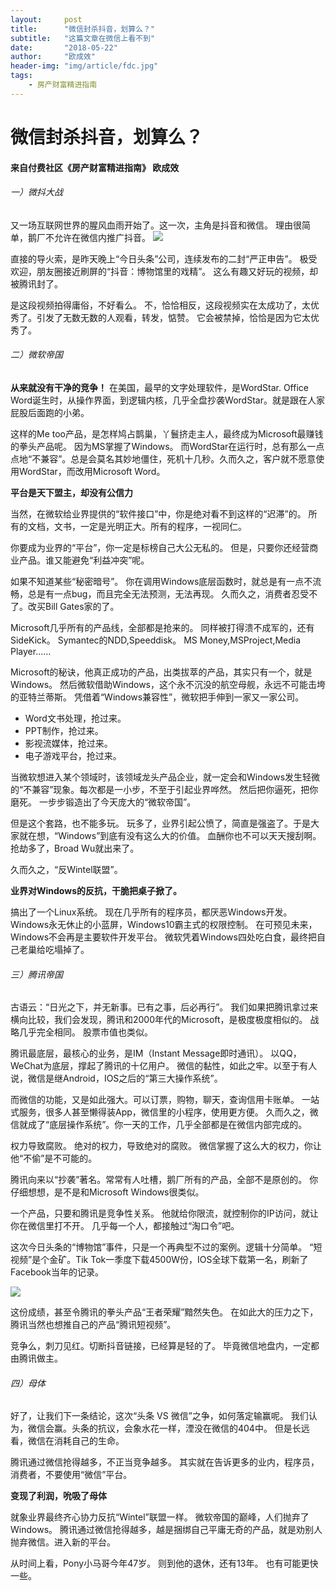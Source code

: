 ```yaml
---
layout:     post
title:      "微信封杀抖音，划算么？"
subtitle:   "这篇文章在微信上看不到"
date:       "2018-05-22"
author:     "欧成效"
header-img: "img/article/fdc.jpg"
tags:
    - 房产财富精进指南
---
```



# 微信封杀抖音，划算么？
#### 来自付费社区《房产财富精进指南》 欧成效


###### 一）微抖大战
又一场互联网世界的腥风血雨开始了。这一次，主角是抖音和微信。
理由很简单，鹅厂不允许在微信内推广抖音。
![](http://ojlkkbuo4.bkt.clouddn.com/tiktok-0.gif)

直接的导火索，是昨天晚上“今日头条”公司，连续发布的二封“严正申告”。
极受欢迎，朋友圈接近刷屏的“抖音：博物馆里的戏精”。
这么有趣又好玩的视频，却被腾讯封了。

是这段视频拍得庸俗，不好看么。
不，恰恰相反，这段视频实在太成功了，太优秀了。引发了无数无数的人观看，转发，惦赞。
它会被禁掉，恰恰是因为它太优秀了。

###### 二）微软帝国
**从来就没有干净的竞争！**
在美国，最早的文字处理软件，是WordStar.
Office Word诞生时，从操作界面，到逻辑内核，几乎全盘抄袭WordStar。就是跟在人家屁股后面跑的小弟。

这样的Me too产品，是怎样鸠占鹊巢，丫鬟挤走主人，最终成为Microsoft最赚钱的拳头产品呢。
因为MS掌握了Windows。
而WordStar在运行时，总有那么一点点地“不兼容”。总是会莫名其妙地僵住，死机十几秒。久而久之，客户就不愿意使用WordStar，而改用Microsoft Word。

**平台是天下盟主，却没有公信力**

当然，在微软给业界提供的“软件接口”中，你是绝对看不到这样的“迟滞”的。
所有的文档，文书，一定是光明正大。所有的程序，一视同仁。

你要成为业界的“平台”，你一定是标榜自己大公无私的。
但是，只要你还经营商业产品。谁又能避免“利益冲突”呢。

如果不知道某些“秘密暗号”。
你在调用Windows底层函数时，就总是有一点不流畅，总是有一点bug，而且完全无法预测，无法再现。
久而久之，消费者忍受不了。改买Bill Gates家的了。

Microsoft几乎所有的产品线，全部都是抢来的。
同样被打得溃不成军的，还有SideKick。
Symantec的NDD,Speeddisk。
MS Money,MSProject,Media Player……

Microsoft的秘诀，他真正成功的产品，出类拔萃的产品，其实只有一个，就是Windows。
然后微软借助Windows，这个永不沉没的航空母舰，永远不可能击垮的亚特兰蒂斯。
凭借着“Windows兼容性”，微软把手伸到一家又一家公司。

* Word文书处理，抢过来。
* PPT制作，抢过来。
* 影视流媒体，抢过来。
* 电子游戏平台，抢过来。

当微软想进入某个领域时，该领域龙头产品企业，就一定会和Windows发生轻微的“不兼容”现象。每次都是一小步，不至于引起业界哗然。
然后把你逼死，把你磨死。
一步步锻造出了今天庞大的“微软帝国”。

但是这个套路，也不能多玩。
玩多了，业界引起公愤了，简直是强盗了。于是大家就在想，“Windows”到底有没有这么大的价值。
血酬你也不可以天天搜刮啊。抢劫多了，Broad Wu就出来了。

久而久之，“反Wintel联盟”。

**业界对Windows的反抗，干脆把桌子掀了。**

搞出了一个Linux系统。
现在几乎所有的程序员，都厌恶Windows开发。
Windows永无休止的小蓝屏，Windows10霸主式的权限控制。
在可预见未来，Windows不会再是主要软件开发平台。
微软凭着Windows四处吃白食，最终把自己老巢给吃塌掉了。

###### 三）腾讯帝国
古语云：“日光之下，并无新事。已有之事，后必再行”。
我们如果把腾讯拿过来横向比较，我们会发现，腾讯和2000年代的Microsoft，是极度极度相似的。
战略几乎完全相同。
股票市值也类似。

腾讯最底层，最核心的业务，是IM（Instant Message即时通讯）。
以QQ，WeChat为底层，撑起了腾讯的十亿用户。
微信的黏性，如此之牢。以至于有人说，微信是继Android，IOS之后的“第三大操作系统”。

而微信的功能，又是如此强大。可以订票，购物，聊天，查询信用卡账单。
一站式服务，很多人甚至懒得装App，微信里的小程序，使用更方便。
久而久之，微信就成了“底层操作系统”。你一天的工作，几乎全部都是在微信内部完成的。

权力导致腐败。
绝对的权力，导致绝对的腐败。
微信掌握了这么大的权力，你让他“不偷”是不可能的。

腾讯向来以“抄袭”著名。常常有人吐槽，鹅厂所有的产品，全部不是原创的。
你仔细想想，是不是和Microsoft Windows很类似。

一个产品，只要和腾讯是竞争性关系。
他就给你限流，就控制你的IP访问，就让你在微信里打不开。
几乎每一个人，都接触过“淘口令”吧。

这次今日头条的“博物馆”事件，只是一个再典型不过的案例。逻辑十分简单。
“短视频”是个金矿。Tik Tok一季度下载4500W份，IOS全球下载第一名，刷新了Facebook当年的记录。

![](http://ojlkkbuo4.bkt.clouddn.com/f7c5163a54203622b4a863d02b03_800x606.jpg)


这份成绩，甚至令腾讯的拳头产品“王者荣耀”黯然失色。
在如此大的压力之下，腾讯当然也想推自己的产品“腾讯短视频”。

竞争么，刺刀见红。切断抖音链接，已经算是轻的了。
毕竟微信地盘内，一定都由腾讯做主。

###### 四）母体
好了，让我们下一条结论，这次“头条 VS 微信”之争，如何落定输赢呢。
我们认为，微信会赢。头条的抗议，会象水花一样，湮没在微信的404中。
但是长远看，微信在消耗自己的生命。

腾讯通过微信抢得越多，不正当竞争越多。
其实就在告诉更多的业内，程序员，消费者，不要使用“微信”平台。

**变现了利润，吮吸了母体**

就象业界最终齐心协力反抗“Wintel”联盟一样。
微软帝国的巅峰，人们抛弃了Windows。
腾讯通过微信抢得越多，越是捆绑自己平庸无奇的产品，就是劝别人抛弃微信。进入新的平台。

从时间上看，Pony小马哥今年47岁。
则到他的退休，还有13年。
也有可能更快一些。

